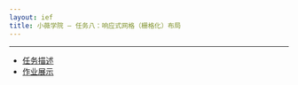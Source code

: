 ```yaml
---
layout: ief
title: 小薇学院 — 任务八：响应式网格（栅格化）布局
---
```


-----
* [任务描述](http://ife.baidu.com/course/detail/id/104)
* [作业展示](https://scottlearn.github.io/IEF/xiaowei/08/task8.html) 


